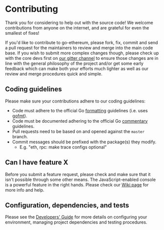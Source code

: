 # Contributing

Thank you for considering to help out with the source code! We welcome
contributions from anyone on the internet, and are grateful for even the
smallest of fixes!

If you'd like to contribute to go-ethereum, please fork, fix, commit and send a
pull request for the maintainers to review and merge into the main code base. If
you wish to submit more complex changes though, please check up with the core
devs first on [our gitter channel](https://gitter.im/expanse-org/go-expanse) to
ensure those changes are in line with the general philosophy of the project
and/or get some early feedback which can make both your efforts much lighter as
well as our review and merge procedures quick and simple.

## Coding guidelines

Please make sure your contributions adhere to our coding guidelines:

 * Code must adhere to the official Go
[formatting](https://golang.org/doc/effective_go.html#formatting) guidelines
(i.e. uses [gofmt](https://golang.org/cmd/gofmt/)).
 * Code must be documented adhering to the official Go
[commentary](https://golang.org/doc/effective_go.html#commentary) guidelines.
 * Pull requests need to be based on and opened against the `master` branch.
 * Commit messages should be prefixed with the package(s) they modify.
   * E.g. "eth, rpc: make trace configs optional"

## Can I have feature X

Before you submit a feature request, please check and make sure that it isn't
possible through some other means. The JavaScript-enabled console is a powerful
feature in the right hands. Please check our
[Wiki page](https://github.com/expanse-org/go-expanse/wiki) for more info
and help.

## Configuration, dependencies, and tests

Please see the [Developers' Guide](https://github.com/expanse-org/go-expanse/wiki/Developers'-Guide)
for more details on configuring your environment, managing project dependencies
and testing procedures.
